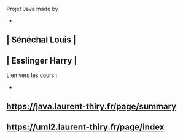 Projet Java made by 

-
| Sénéchal Louis  |
-
| Esslinger Harry |
-

Lien vers les cours :

-
https://java.laurent-thiry.fr/page/summary
-
https://uml2.laurent-thiry.fr/page/index
- 
